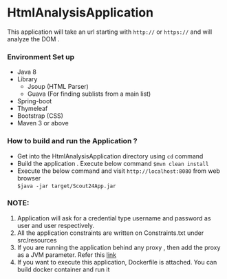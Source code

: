 # HtmlAnalysisApplication

This application will take an url starting with ```http://``` or ```https://``` and will analyze the DOM .


### Environment Set up
* Java 8
* Library
  * Jsoup (HTML Parser)
  * Guava (For finding sublists from a main list)
* Spring-boot
* Thymeleaf
* Bootstrap (CSS)
* Maven 3 or above

### How to build and run the Application ? 

* Get into the HtmlAnalysisApplication directory using ```cd``` command
* Build the application . Execute below command
  ```$mvn clean install ```
* Execute the below command and visit ```http://localhost:8080``` from web browser</br>  ```$java -jar target/Scout24App.jar```


### NOTE: 
 1. Application will ask for a credential type username and password as user and user respectively.
 2. All the application constraints are written on Constraints.txt under src/resources
 3. If you are running the application behind any proxy , then add the proxy as a JVM parameter. Refer this [link](https://docs.oracle.com/javase/8/docs/technotes/guides/net/proxies.html)  
 4. If you want to execute this application, Dockerfile is attached. You can build docker container and run it

